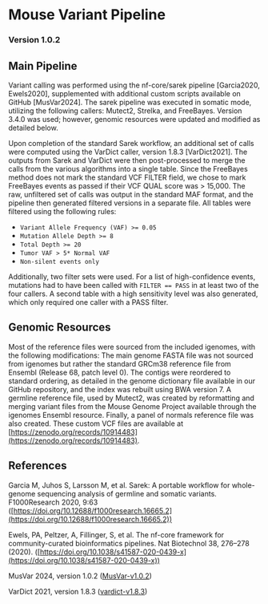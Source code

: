 # Mouse Variant Pipeline

### Version 1.0.2

## Main Pipeline

Variant calling was performed using the nf-core/sarek pipeline [Garcia2020, Ewels2020], supplemented with additional custom scripts available on GitHub [MusVar2024]. The sarek pipeline was executed in somatic mode, utilizing the following callers: Mutect2, Strelka, and FreeBayes. Version 3.4.0 was used; however, genomic resources were updated and modified as detailed below.

Upon completion of the standard Sarek workflow, an additional set of calls were computed using the VarDict caller, version 1.8.3 [VarDict2021]. The outputs from Sarek and VarDict were then post-processed to merge the calls from the various algorithms into a single table. Since the FreeBayes method does not mark the standard VCF FILTER field, we chose to mark FreeBayes events as passed if their VCF QUAL score was > 15,000. The raw, unfiltered set of calls was output in the standard MAF format, and the pipeline then generated filtered versions in a separate file. All tables were filtered using the following rules:

- `Variant Allele Frequency (VAF) >= 0.05`
- `Mutation Allele Depth >= 8`
- `Total Depth >= 20`
- `Tumor VAF > 5* Normal VAF`
- `Non-silent events only`

Additionally, two filter sets were used. For a list of high-confidence events, mutations had to have been called with `FILTER == PASS` in at least two of the four callers. A second table with a high sensitivity level was also generated, which only required one caller with a PASS filter.


## Genomic Resources

Most of the reference files were sourced from the included igenomes, with the following modifications: The main genome FASTA file was not sourced from igenomes but rather the standard GRCm38 reference file from Ensembl (Release 68, patch level 0). The contigs were reordered to standard ordering, as detailed in the genome dictionary file available in our GitHub repository, and the index was rebuilt using BWA version 7. A germline reference file, used by Mutect2, was created by reformatting and merging variant files from the Mouse Genome Project available through the igenomes Ensembl resource. Finally, a panel of normals reference file was also created. These custom VCF files are available at [https://zenodo.org/records/10914483](https://zenodo.org/records/10914483).


## References

Garcia M, Juhos S, Larsson M, et al. Sarek: A portable workflow for whole-genome sequencing analysis of germline and somatic variants. F1000Research 2020, 9:63 ([https://doi.org/10.12688/f1000research.16665.2](https://doi.org/10.12688/f1000research.16665.2))

Ewels, PA, Peltzer, A, Fillinger, S, et al. The nf-core framework for community-curated bioinformatics pipelines. Nat Biotechnol 38, 276–278 (2020). ([https://doi.org/10.1038/s41587-020-0439-x](https://doi.org/10.1038/s41587-020-0439-x))

MusVar 2024, version 1.0.2 ([MusVar-v1.0.2](https://github.com/soccin/MusVar/tree/v1.0.2))

VarDict 2021, version 1.8.3 ([vardict-v1.8.3](https://github.com/AstraZeneca-NGS/VarDictJava/tree/v1.8.3))